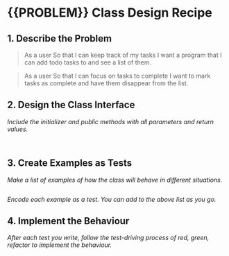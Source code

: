 # {{PROBLEM}} Class Design Recipe

## 1. Describe the Problem

> As a user
> So that I can keep track of my tasks
> I want a program that I can add todo tasks to and see a list of them.

> As a user
> So that I can focus on tasks to complete
> I want to mark tasks as complete and have them disappear from the list.

## 2. Design the Class Interface

_Include the initializer and public methods with all parameters and return values._

```ruby



```

## 3. Create Examples as Tests

_Make a list of examples of how the class will behave in different situations._

```ruby

```

_Encode each example as a test. You can add to the above list as you go._

## 4. Implement the Behaviour

_After each test you write, follow the test-driving process of red, green, refactor to implement the behaviour._

